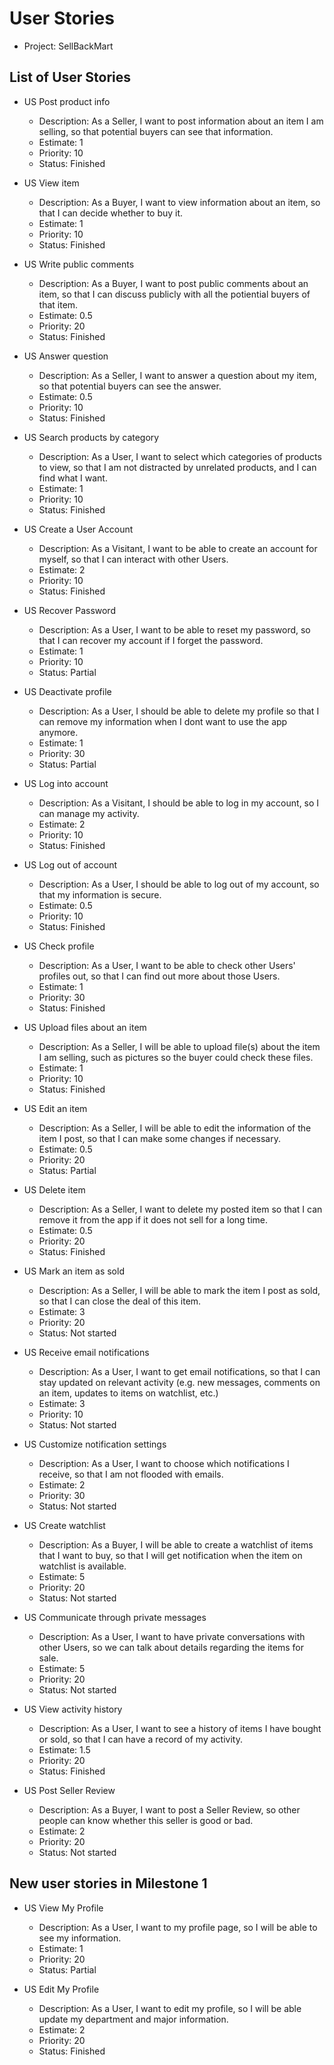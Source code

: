 # User Stories

- Project: SellBackMart

## List of User Stories
  
- US Post product info
  - Description: As a Seller, I want to post information about an item I am selling, so that potential buyers can see that information.
  - Estimate: 1
  - Priority: 10
  - Status: Finished
  
- US View item
  - Description: As a Buyer, I want to view information about an item, so that I can decide whether to buy it.
  - Estimate: 1
  - Priority: 10
  - Status: Finished
  
- US Write public comments
  - Description: As a Buyer, I want to post public comments about an item, so that I can discuss publicly with all the potiential buyers of that item.
  - Estimate: 0.5
  - Priority: 20
  - Status: Finished
  
- US Answer question
  - Description: As a Seller, I want to answer a question about my item, so that potential buyers can see the answer.
  - Estimate: 0.5
  - Priority: 10
  - Status: Finished
  
- US Search products by category
  - Description: As a User, I want to select which categories of products to view, so that I am not distracted by unrelated products, and I can find what I want.
  - Estimate: 1 
  - Priority: 10 
  - Status: Finished
  
- US Create a User Account
  - Description: As a Visitant, I want to be able to create an account for myself, so that I can interact with other Users.
  - Estimate: 2 
  - Priority: 10 
  - Status: Finished
  
- US Recover Password
  - Description: As a User, I want to be able to reset my password, so that I can recover my account if I forget the password.
  - Estimate: 1
  - Priority: 10 
  - Status: Partial
  
- US Deactivate profile
  - Description: As a User, I should be able to delete my profile so that I can remove my information when I dont want to use the app anymore.
  - Estimate: 1
  - Priority: 30
  - Status: Partial

- US Log into account
  - Description: As a Visitant, I should be able to log in my account, so I can manage my activity.
  - Estimate: 2 
  - Priority: 10 
  - Status: Finished
  
- US Log out of account
  - Description: As a User, I should be able to log out of my account, so that my information is secure.
  - Estimate: 0.5 
  - Priority: 10 
  - Status: Finished
  
- US Check profile
  - Description: As a User, I want to be able to check other Users' profiles out, so that I can find out more about those Users.
  - Estimate: 1 
  - Priority: 30
  - Status: Finished
  
- US Upload files about an item
  - Description: As a Seller, I will be able to upload file(s) about the item I am selling, such as pictures so the buyer could check these files.
  - Estimate: 1
  - Priority: 10
  - Status: Finished
  
- US Edit an item
  - Description: As a Seller, I will be able to edit the information of the item I post, so that I can make some changes if necessary.  
  - Estimate: 0.5 
  - Priority: 20 
  - Status: Partial

- US Delete item
  - Description: As a Seller, I want to delete my posted item so that I can remove it from the app if it does not sell for a long time. 
  - Estimate: 0.5
  - Priority: 20
  - Status: Finished

- US Mark an item as sold
  - Description: As a Seller, I will be able to mark the item I post as sold, so that I can close the deal of this item.
  - Estimate: 3 
  - Priority: 20 
  - Status: Not started

- US Receive email notifications
  - Description: As a User, I want to get email notifications, so that I can stay updated on relevant activity (e.g. new messages, comments on an item, updates to items on watchlist, etc.)
  - Estimate: 3 
  - Priority: 10 
  - Status: Not started

- US Customize notification settings
  - Description: As a User, I want to choose which notifications I receive, so that I am not flooded with emails.
  - Estimate: 2 
  - Priority: 30 
  - Status: Not started
  
- US Create watchlist
  - Description: As a Buyer, I will be able to create a watchlist of items that I want to buy, so that I will get notification when the item on watchlist is available.
  - Estimate: 5 
  - Priority: 20 
  - Status: Not started
  
- US Communicate through private messages
  - Description: As a User, I want to have private conversations with other Users, so we can talk about details regarding the items for sale.
  - Estimate: 5 
  - Priority: 20 
  - Status: Not started

- US View activity history
  - Description: As a User, I want to see a history of items I have bought or sold, so that I can have a record of my activity.
  - Estimate: 1.5 
  - Priority: 20 
  - Status: Finished

- US Post Seller Review
  - Description: As a Buyer, I want to post a Seller Review, so other people can know whether this seller is good or bad.
  - Estimate: 2 
  - Priority: 20 
  - Status: Not started
  
  
 ## New user stories in Milestone 1
  
- US View My Profile
  - Description: As a User, I want to my profile page, so I will be able to see my information.
  - Estimate: 1 
  - Priority: 20 
  - Status: Partial
  
- US Edit My Profile
  - Description: As a User, I want to edit my profile, so I will be able update my department and major information.
  - Estimate: 2 
  - Priority: 20 
  - Status: Finished
  
